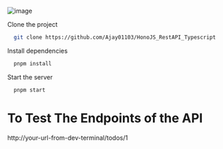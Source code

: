 ![image](https://github.com/Ajay01103/HonoJS_RestAPI_Typescript/assets/125455606/6c3ca762-917e-4035-b8fa-7f8f7ce4a07d)

Clone the project

```bash
  git clone https://github.com/Ajay01103/HonoJS_RestAPI_Typescript
```


Install dependencies

```bash
  pnpm install
```

Start the server

```bash
  pnpm start
```

# To Test The Endpoints of the API

http://your-url-from-dev-terminal/todos/1
